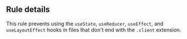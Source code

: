 ## Rule details

This rule prevents using the `useState`, `useReducer`, `useEffect`, and `useLayoutEffect` hooks in files that don't end with the `.client` extension.
